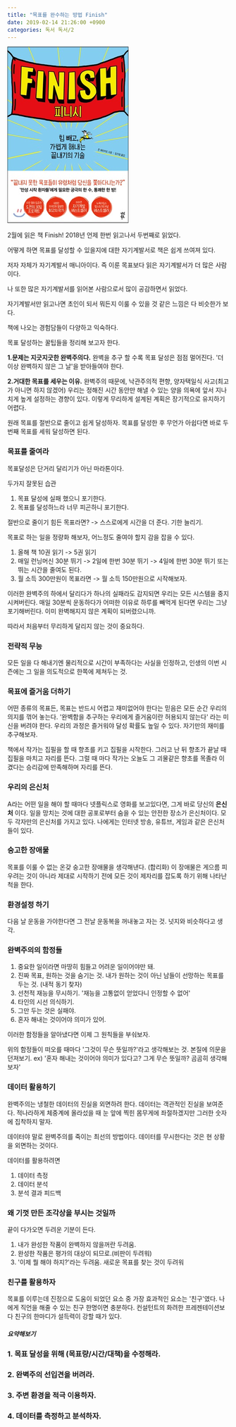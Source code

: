 ```yaml
---
title: "목표를 완수하는 방법 Finish"
date: 2019-02-14 21:26:00 +0900
categories: 독서 독서/2
---
```


![image](https://github.com/DeveloperKHJ/DeveloperKHJ.github.io/blob/master/_images/Book-Finish.jpg?raw=true)

2월에 읽은 책 Finish! 2018년 언제 한번 읽고나서 두번째로 읽었다.

어떻게 하면 목표를 달성할 수 있을지에 대한 자기계발서로 책은 쉽게 쓰여져 있다.

저자 자체가 자기계발서 매니아이다. 즉 이룬 목표보다 읽은 자기계발서가 더 많은 사람이다.

나 또한 많은 자기계발서를 읽어본 사람으로서 많이 공감하면서 읽었다.

자기계발서만 읽고나면 초인이 되서 뭐든지 이룰 수 있을 것 같은 느낌은 다 비슷한가 보다.

책에 나오는 경험담들이 다양하고 익숙하다.

목표 달성하는 꿀팁들을 정리해 보고자 한다.

**1.문제는 지긋지긋한 완벽주의다.**
완벽을 추구 할 수록 목표 달성은 점점 멀어진다.
'더 이상 완벽하지 않은 그 날'을 받아들여야 한다.

**2.거대한 목표를 세우는 이유.**
완벽주의 때문에, 낙관주의적 편향, 양자택일식 사고(최고가 아니면 하지 않겠어)
우리는 정해진 시간 동안만 해낼 수 있는 양을 의욕에 앞서 지나치게 높게 설정하는 경향이 있다.
이렇게 무리하게 설계된 계획은 장기적으로 유지하기 어렵다.

원래 목표를 절반으로 줄이고 쉽게 달성하자. 목표를 달성한 후 무언가 아쉽다면 바로 두번째 목표를 세워 달성하면 된다.

### 목표를 줄여라
목표달성은 단거리 달리기가 아닌 마라톤이다.

두가지 잘못된 습관
1. 목표 달성에 실패 했으니 포기한다.
2. 목표를 달성하느라 너무 피곤하니 포기한다.

절반으로 줄이기 힘든 목표라면? -> 스스로에게 시간을 더 준다. 기한 늘리기.

목표로 하는 일을 정량화 해보자, 어느정도 줄여야 할지 감을 잡을 수 있다.
1. 올해 책 10권 읽기 -> 5권 읽기
2. 매일 런닝머신 30분 뛰기 -> 2일에 한번 30분 뛰기 -> 4일에 한번 30분 뛰기 또는 뛰는 시간을 줄여도 된다.
3. 월 소득 300만원이 목표라면 -> 월 소득 150만원으로 시작해보자.

이러한 완벽주의 하에서 달리다가 하나의 실패라도 감지되면 우리는 모든 시스템을 중지시켜버린다.
매일 30분씩 운동하다가 어떠한 이유로 하루를 빼먹게 된다면 우리는 그냥 포기해버린다. 이미 완벽해지지 않은 계획이 되버렸으니까.

따라서 처음부터 무리하게 달리지 않는 것이 중요하다.

### 전략적 무능
모든 일을 다 해내기엔 물리적으로 시간이 부족하다는 사실을 인정하고, 인생의 이번 시즌에는 그 일을 의도적으로 한쪽에 제쳐두는 것.

### 목표에 즐거움 더하기
어떤 종류의 목표든, 목표는 반드시 어렵고 재미없어야 한다는 믿음은 모든 순간 우리의 의지를 꺾어 놓는다.
'완벽함을 추구하는 우리에게 즐거움이란 허용되지 않는다' 라는 미신을 버려야 한다. 우리의 과정은 즐거워야 달성 확률도 높일 수 있다. 자기만의 재미를 추구해보자.

책에서 작가는 집필을 할 때 향초를 키고 집필을 시작한다. 그러고 난 뒤 향초가 끝날 때 집필을 마치고 자리를 뜬다.
그럴 때 마다 작가는 오늘도 그 괴물같은 향초를 목졸라 이겼다는 승리감에 만족해하며 자리를 뜬다.

### 우리의 은신처
A라는 어떤 일을 해야 할 때마다 넷플릭스로 영화를 보고있다면, 그게 바로 당신의 **은신처** 이다.
일을 망치는 것에 대한 공포로부터 숨을 수 있는 안전한 장소가 은신처이다.
모두 각자만의 은신처를 가지고 있다. 나에게는 인터넷 방송, 유튜브, 게임과 같은 은신처들이 있다.

### 숭고한 장애물
목표를 이룰 수 없는 온갖 숭고한 장애물을 생각해낸다. (합리화)
이 장애물은 게으름 피우려는 것이 아니라 제대로 시작하기 전에 모든 것이 제자리를 잡도록 하기 위해 나타난 척을 한다.

### 환경설정 하기
다음 날 운동을 가야한다면 그 전날 운동복을 꺼내놓고 자는 것. 넛지와 비슷하다고 생각.

### 완벽주의의 함정들
1. 중요한 일이라면 마땅히 힘들고 어려운 일이어야만 돼.
2. 진짜 목표, 원하는 것을 숨기는 것. 내가 원하는 것이 아닌 남들이 선망하는 목표를 두는 것. (내적 동기 찾자)
3. 선천적 재능을 무시하기. '재능을 고통없이 얻었다니 인정할 수 없어'
4. 타인의 시선 의식하기.
5. 그만 두는 것은 실패야.
6. 혼자 해내는 것이어야 의미가 있어.

이러한 함정들을 알아냈다면 이제 그 원칙들을 부숴보자.

위의 함정들이 떠오를 때마다 '그것이 무슨 뜻일까?'라고 생각해보는 것. 본질에 의문을 던져보기.
ex) '혼자 해내는 것이어야 의미가 있다고? 그게 무슨 뜻일까? 곰곰히 생각해보자'

### 데이터 활용하기
완벽주의는 냉철한 데이터의 진실을 외면하려 한다. 데이터는 객관적인 진실을 보여준다. 적나라하게 체중계에 올라섰을 때 눈 앞에 찍힌 몸무게에 좌절하겠지만 그러한 숫자에 집착하지 말자.

데이터야 말로 완벽주의를 죽이는 최선의 방법이다. 데이터를 무시한다는 것은 현 상황을 외면하는 것이다.

데이터를 활용하려면
1. 데이터 측정
2. 데이터 분석
3. 분석 결과 피드백

### 왜 기껏 만든 조각상을 부시는 것일까
끝이 다가오면 두려운 기분이 든다.
1. 내가 완성한 작품이 완벽하지 않을꺼란 두려움.
2. 완성한 작품은 평가의 대상이 되므로.(비판이 두려워)
3. '이제 뭘 해야 하지?'라는 두려움. 새로운 목표를 찾는 것이 두려워

### 친구를 활용하자
목표를 이루는데 진정으로 도움이 되었던 요소 중 가장 효과적인 요소는 '친구'였다.
나에게 직언을 해줄 수 있는 친구 한명이면 충분하다.
컨설턴트의 화려한 프레젠테이션보다 친구의 한마디가 설득력이 강할 때가 있다.

##### 요약해보기
### 1. 목표 달성을 위해 (목표량/시간/대책)을 수정해라.
### 2. 완벽주의 선입견을 버려라.
### 3. 주변 환경을 적극 이용하자.
### 4. 데이터를 측정하고 분석하자.
